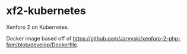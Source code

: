 # xf2-kubernetes

Xenforo 2 on Kubernetes.

Docker image based off of https://github.com/Jarvvski/xenforo-2-php-fpm/blob/develop/Dockerfile.
